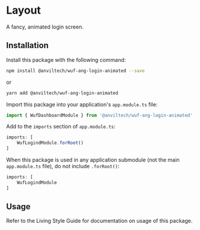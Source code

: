 Layout
===============

A fancy, animated login screen.

Installation
------------
Install this package with the following command:

```bash
npm install @anviltech/wuf-ang-login-animated --save
```

or

```bash
yarn add @anviltech/wuf-ang-login-animated
```

Import this package into your application's `app.module.ts` file:

```typescript
import { WufDashboardModule } from '@anviltech/wuf-ang-login-animated';
```

Add to the `imports` section of `app.module.ts`:

```typescript
imports: [
    WufLogindModule.forRoot()
]
```

When this package is used in any application submodule (not the main `app.module.ts` file), do not include `.forRoot()`:

```typescript
imports: [
    WufLogindModule
]
```

Usage
-----

Refer to the Living Style Guide for documentation on usage of this package. 
